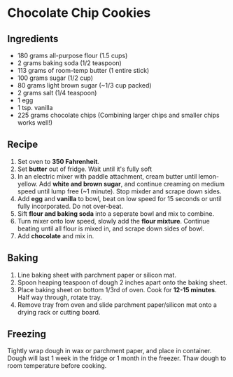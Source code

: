 # Chocolate Chip Cookies

## Ingredients
- 180 grams all-purpose flour (1.5 cups)
- 2 grams baking soda (1/2 teaspoon)
- 113 grams of room-temp butter (1 entire stick)
- 100 grams sugar (1/2 cup)
- 80 grams light brown sugar (~1/3 cup packed)
- 2 grams salt (1/4 teaspoon)
- 1 egg
- 1 tsp. vanilla
- 225 grams chocolate chips (Combining larger chips and smaller chips works well!)

## Recipe
1. Set oven to **350 Fahrenheit**.
1. Set **butter** out of fridge. Wait until it's fully soft
2. In an electric mixer with paddle attachment, cream butter until lemon-yellow. 
   Add **white and brown sugar**, and continue creaming on medium speed until lump free (~1 minute).
   Stop mixder and scrape down sides.
3. Add **egg** and **vanilla** to bowl, beat on low speed for 15 seconds or until fully incorporated. Do not over-beat.
4. Sift **flour and baking soda** into a seperate bowl and mix to combine.
5. Turn mixer onto low speed, slowly add the **flour mixture**. Continue beating until all flour is mixed in, and scrape down sides of bowl.
6. Add **chocolate** and mix in.

## Baking
1. Line baking sheet with parchment paper or silicon mat.
2. Spoon heaping teaspoon of dough 2 inches apart onto the baking sheet.
3. Place baking sheet on bottom 1/3rd of oven. Cook for **12-15 minutes**. Half way through, rotate tray.
4. Remove tray from oven and slide parchment paper/silicon mat onto a drying rack or cutting board.

## Freezing
Tightly wrap dough in wax or parchment paper, and place in container.
Dough will last 1 week in the fridge or 1 month in the freezer.
Thaw dough to room temperature before cooking.
